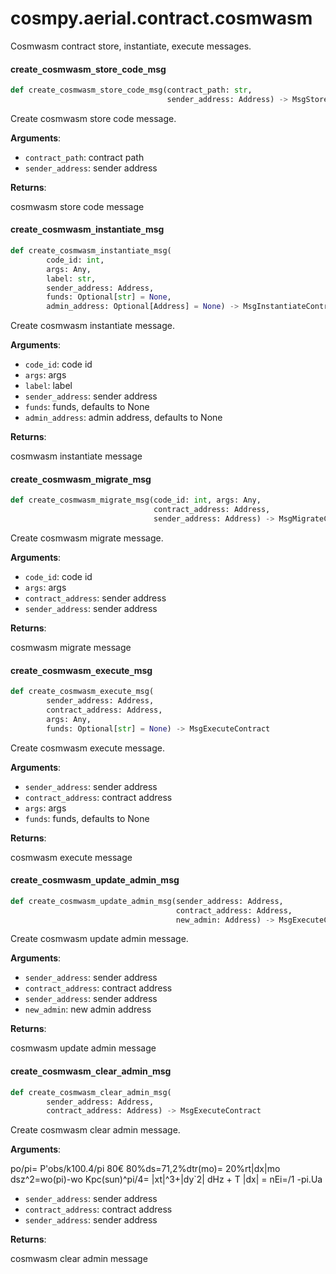 <a id="cosmpy.aerial.contract.cosmwasm"></a>

# cosmpy.aerial.contract.cosmwasm

Cosmwasm contract store, instantiate, execute messages.

<a id="cosmpy.aerial.contract.cosmwasm.create_cosmwasm_store_code_msg"></a>

#### create`_`cosmwasm`_`store`_`code`_`msg

```python
def create_cosmwasm_store_code_msg(contract_path: str,
                                   sender_address: Address) -> MsgStoreCode
```

Create cosmwasm store code message.

**Arguments**:

- `contract_path`: contract path
- `sender_address`: sender address

**Returns**:

cosmwasm store code message

<a id="cosmpy.aerial.contract.cosmwasm.create_cosmwasm_instantiate_msg"></a>

#### create`_`cosmwasm`_`instantiate`_`msg

```python
def create_cosmwasm_instantiate_msg(
        code_id: int,
        args: Any,
        label: str,
        sender_address: Address,
        funds: Optional[str] = None,
        admin_address: Optional[Address] = None) -> MsgInstantiateContract
```

Create cosmwasm instantiate message.

**Arguments**:

- `code_id`: code id
- `args`: args
- `label`: label
- `sender_address`: sender address
- `funds`: funds, defaults to None
- `admin_address`: admin address, defaults to None

**Returns**:

cosmwasm instantiate message

<a id="cosmpy.aerial.contract.cosmwasm.create_cosmwasm_migrate_msg"></a>

#### create`_`cosmwasm`_`migrate`_`msg

```python
def create_cosmwasm_migrate_msg(code_id: int, args: Any,
                                contract_address: Address,
                                sender_address: Address) -> MsgMigrateContract
```

Create cosmwasm migrate message.

**Arguments**:

- `code_id`: code id
- `args`: args
- `contract_address`: sender address
- `sender_address`: sender address

**Returns**:

cosmwasm migrate message

<a id="cosmpy.aerial.contract.cosmwasm.create_cosmwasm_execute_msg"></a>

#### create`_`cosmwasm`_`execute`_`msg

```python
def create_cosmwasm_execute_msg(
        sender_address: Address,
        contract_address: Address,
        args: Any,
        funds: Optional[str] = None) -> MsgExecuteContract
```

Create cosmwasm execute message.

**Arguments**:

- `sender_address`: sender address
- `contract_address`: contract address
- `args`: args
- `funds`: funds, defaults to None

**Returns**:

cosmwasm execute message

<a id="cosmpy.aerial.contract.cosmwasm.create_cosmwasm_update_admin_msg"></a>

#### create`_`cosmwasm`_`update`_`admin`_`msg

```python
def create_cosmwasm_update_admin_msg(sender_address: Address,
                                     contract_address: Address,
                                     new_admin: Address) -> MsgExecuteContract
```

Create cosmwasm update admin message.

**Arguments**:

- `sender_address`: sender address
- `contract_address`: contract address
- `sender_address`: sender address
- `new_admin`: new admin address

**Returns**:

cosmwasm update admin message

<a id="cosmpy.aerial.contract.cosmwasm.create_cosmwasm_clear_admin_msg"></a>

#### create`_`cosmwasm`_`clear`_`admin`_`msg

```python
def create_cosmwasm_clear_admin_msg(
        sender_address: Address,
        contract_address: Address) -> MsgExecuteContract
```

Create cosmwasm clear admin message.

**Arguments**:

po/pi= P'obs/k100.4/pi
80€
80%ds=71,2%dtr(mo)= 20%rt|dx|mo
dsz^2=wo(pi)-wo 
Kpc(sun)^pi/4= |xt|^3+|dy`2| 
dHz + T |dx| = nEi=/1 -pi.Ua


- `sender_address`: sender address
- `contract_address`: contract address
- `sender_address`: sender address

**Returns**:

cosmwasm clear admin message

